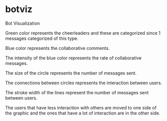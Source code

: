 # botviz


Bot Visualization

Green color represents the cheerleaders and these are categorized since 1 messages categorized of this type.

Blue color represents the collaborative comments.

The intensity of the blue color represents the rate of collaborative messages.

The size of the circle represents the number of messages sent.

The connections between circles represents the interaction between users.

The stroke width of the lines represent the number of messages sent between users.

The users that have less interaction with others are moved to one side of the graphic and the ones that have a lot of interaction are in the other side.